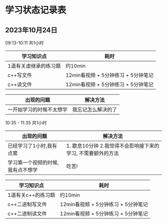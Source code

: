 # 学习状态记录表

## 2023年10月24日

09:13-10:11 共1小时

| 学习知识点       | 耗时                       |
|-------------|--------------------------|
| 1道有关虚继承的练习题 | 约10min                   |
| c++写文件      | 12min看视频 + 5分钟练习 + 5分钟笔记 |
| c++读文件      | 12min看视频 + 5分钟练习 + 5分钟笔记 |

| 出现的问题        | 解决方法      |
|--------------|-----------|
| 一开始学习的时候不太想学 | 我忘记怎么解决的了 |


10:35 - 11:35 共1小时

| 出现的问题              | 解决方法                                |
|--------------------|-------------------------------------|
| 已经学习了1小时,我有点累      | 1. 歇息10分钟 2.我觉得不会影响接下来的学习, 不需要额外的方法 |
| 学习第一个视频的时候, 我有点不想学 | 吃苦!                                 |


| 学习知识点       | 耗时                       |
|-------------|--------------------------|
| 1道有关c++的练习题 | 约10min                   |
| c++二进制写文件   | 12min看视频 + 5分钟练习 + 5分钟笔记 |
| c++二进制读文件   | 12min看视频 + 5分钟练习 + 5分钟笔记 |
